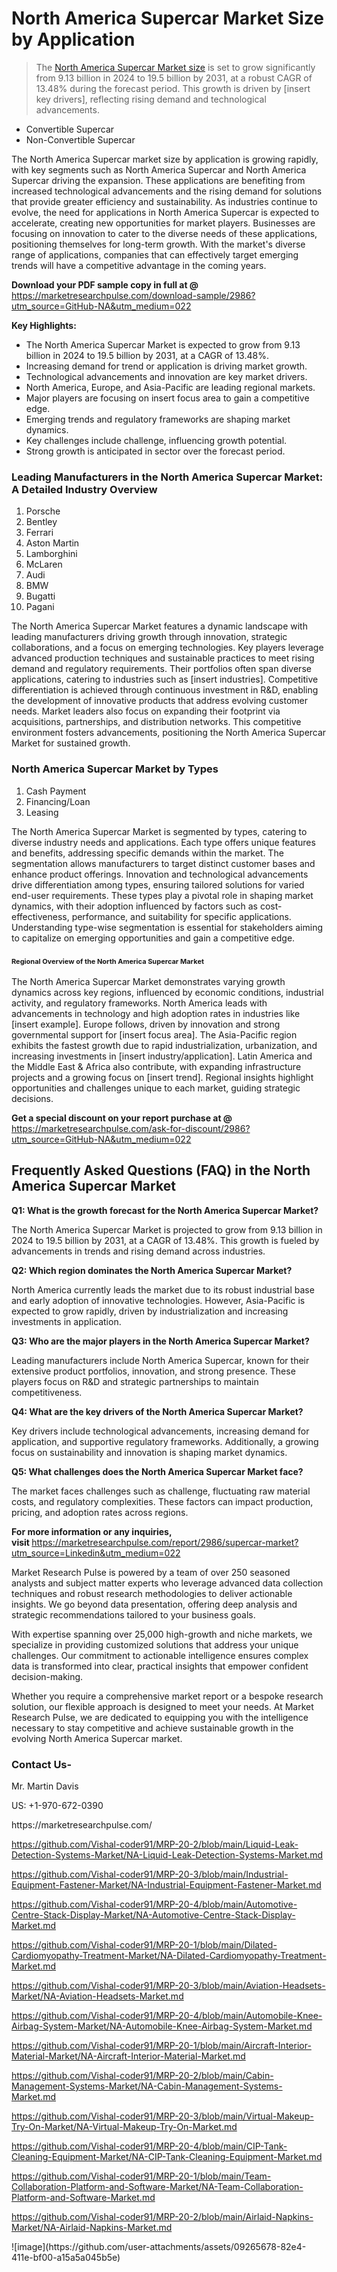 <h1>North America Supercar Market&nbsp;Size by Application</h1><blockquote><p>The <a href="https://marketresearchpulse.com/download-sample/2986?utm_source=GitHub-NA&amp;utm_medium=022">North America Supercar Market size</a> is set to grow significantly from 9.13 billion in 2024 to 19.5 billion by 2031, at a robust CAGR of 13.48% during the forecast period. This growth is driven by [insert key drivers], reflecting rising demand and technological advancements.</p></blockquote><ul><li>Convertible Supercar <li> Non-Convertible Supercar</li></ul><p>The North America Supercar market size by application is growing rapidly, with key segments such as North America Supercar and North America Supercar driving the expansion. These applications are benefiting from increased technological advancements and the rising demand for solutions that provide greater efficiency and sustainability. As industries continue to evolve, the need for applications in North America Supercar is expected to accelerate, creating new opportunities for market players. Businesses are focusing on innovation to cater to the diverse needs of these applications, positioning themselves for long-term growth. With the market's diverse range of applications, companies that can effectively target emerging trends will have a competitive advantage in the coming years.</p><p><strong>Download your PDF sample copy in full at @ </strong><a href="https://marketresearchpulse.com/download-sample/2986?utm_source=GitHub-NA&amp;utm_medium=022">https://marketresearchpulse.com/download-sample/2986?utm_source=GitHub-NA&amp;utm_medium=022</a></p><p><strong>Key Highlights: </strong></p><ul><li>The North America Supercar Market is expected to grow from 9.13 billion in 2024 to 19.5 billion by 2031, at a CAGR of 13.48%.</li><li>Increasing demand for trend or application is driving market growth.</li><li>Technological advancements and innovation are key market drivers.</li><li>North America, Europe, and Asia-Pacific are leading regional markets.</li><li>Major players are focusing on insert focus area to gain a competitive edge.</li><li>Emerging trends and regulatory frameworks are shaping market dynamics.</li><li>Key challenges include challenge, influencing growth potential.</li><li>Strong growth is anticipated in sector over the forecast period.</li></ul><h3>Leading Manufacturers in the North America Supercar Market: A Detailed Industry Overview</h3><ol><li>Porsche</li><li>Bentley</li><li>Ferrari</li><li>Aston Martin</li><li>Lamborghini</li><li>McLaren</li><li>Audi</li><li>BMW</li><li>Bugatti</li><li>Pagani</li></ol><div class="flex max-w-full flex-col flex-grow"><div class="min-h-8 text-message flex w-full flex-col items-end gap-2 whitespace-normal break-words [.text-message+&amp;]:mt-5" dir="auto" data-message-author-role="assistant" data-message-id="fd8432e4-4910-450d-b182-61b7bfb0a01f" data-message-model-slug="gpt-4o"><div class="flex w-full flex-col gap-1 empty:hidden first:pt-[3px]"><div class="markdown prose w-full break-words dark:prose-invert light"><p>The North America Supercar Market features a dynamic landscape with leading manufacturers driving growth through innovation, strategic collaborations, and a focus on emerging technologies. Key players leverage advanced production techniques and sustainable practices to meet rising demand and regulatory requirements. Their portfolios often span diverse applications, catering to industries such as [insert industries]. Competitive differentiation is achieved through continuous investment in R&amp;D, enabling the development of innovative products that address evolving customer needs. Market leaders also focus on expanding their footprint via acquisitions, partnerships, and distribution networks. This competitive environment fosters advancements, positioning the North America Supercar Market for sustained growth.</p></div></div></div></div><h3>North America Supercar Market by Types</h3><ol><li>Cash Payment <li> Financing/Loan <li> Leasing</li></ol><div class="flex max-w-full flex-col flex-grow"><div class="min-h-8 text-message flex w-full flex-col items-end gap-2 whitespace-normal break-words [.text-message+&amp;]:mt-5" dir="auto" data-message-author-role="assistant" data-message-id="084470be-0bb7-4664-bddf-5156b4f41249" data-message-model-slug="gpt-4o-mini"><div class="flex w-full flex-col gap-1 empty:hidden first:pt-[3px]"><div class="markdown prose w-full break-words dark:prose-invert light"><p>The North America Supercar Market is segmented by types, catering to diverse industry needs and applications. Each type offers unique features and benefits, addressing specific demands within the market. The segmentation allows manufacturers to target distinct customer bases and enhance product offerings. Innovation and technological advancements drive differentiation among types, ensuring tailored solutions for varied end-user requirements. These types play a pivotal role in shaping market dynamics, with their adoption influenced by factors such as cost-effectiveness, performance, and suitability for specific applications. Understanding type-wise segmentation is essential for stakeholders aiming to capitalize on emerging opportunities and gain a competitive edge.</p></div></div></div></div><h3><span style="font-size: 11px;">Regional Overview of the North America Supercar Market</span></h3><div class="flex max-w-full flex-col flex-grow"><div class="min-h-8 text-message flex w-full flex-col items-end gap-2 whitespace-normal break-words [.text-message+&amp;]:mt-5" dir="auto" data-message-author-role="assistant" data-message-id="e9038762-ce64-4e30-91c9-9bd413514231" data-message-model-slug="gpt-4o-mini"><div class="flex w-full flex-col gap-1 empty:hidden first:pt-[3px]"><div class="markdown prose w-full break-words dark:prose-invert light"><p>The North America Supercar Market demonstrates varying growth dynamics across key regions, influenced by economic conditions, industrial activity, and regulatory frameworks. North America leads with advancements in technology and high adoption rates in industries like [insert example]. Europe follows, driven by innovation and strong governmental support for [insert focus area]. The Asia-Pacific region exhibits the fastest growth due to rapid industrialization, urbanization, and increasing investments in [insert industry/application]. Latin America and the Middle East &amp; Africa also contribute, with expanding infrastructure projects and a growing focus on [insert trend]. Regional insights highlight opportunities and challenges unique to each market, guiding strategic decisions.</p></div></div></div></div><p><strong>Get a special discount on your report purchase at @ </strong><a href="https://marketresearchpulse.com/ask-for-discount/2986?utm_source=GitHub-NA&amp;utm_medium=022">https://marketresearchpulse.com/ask-for-discount/2986?utm_source=GitHub-NA&amp;utm_medium=022</a></p><h2>Frequently Asked Questions (FAQ) in the North America Supercar Market</h2><p><strong>Q1: What is the growth forecast for the North America Supercar Market?</strong></p><p>The North America Supercar Market is projected to grow from 9.13 billion in 2024 to 19.5 billion by 2031, at a CAGR of 13.48%. This growth is fueled by advancements in trends and rising demand across industries.</p><p><strong>Q2: Which region dominates the North America Supercar Market?</strong></p><p>North America currently leads the market due to its robust industrial base and early adoption of innovative technologies. However, Asia-Pacific is expected to grow rapidly, driven by industrialization and increasing investments in application.</p><p><strong>Q3: Who are the major players in the North America Supercar Market?</strong></p><p>Leading manufacturers include North America Supercar, known for their extensive product portfolios, innovation, and strong presence. These players focus on R&amp;D and strategic partnerships to maintain competitiveness.</p><p><strong>Q4: What are the key drivers of the North America Supercar Market?</strong></p><p>Key drivers include technological advancements, increasing demand for application, and supportive regulatory frameworks. Additionally, a growing focus on sustainability and innovation is shaping market dynamics.</p><p><strong>Q5: What challenges does the North America Supercar Market face?</strong></p><p>The market faces challenges such as challenge, fluctuating raw material costs, and regulatory complexities. These factors can impact production, pricing, and adoption rates across regions.</p><p><strong>For more information or any inquiries, visit&nbsp;</strong><a href="https://marketresearchpulse.com/report/2986/supercar-market?utm_source=Linkedin&utm_medium=022">https://marketresearchpulse.com/report/2986/supercar-market?utm_source=Linkedin&utm_medium=022</a></p><p>Market Research Pulse is powered by a team of over 250 seasoned analysts and subject matter experts who leverage advanced data collection techniques and robust research methodologies to deliver actionable insights. We go beyond data presentation, offering deep analysis and strategic recommendations tailored to your business goals.</p><p>With expertise spanning over 25,000 high-growth and niche markets, we specialize in providing customized solutions that address your unique challenges. Our commitment to actionable intelligence ensures complex data is transformed into clear, practical insights that empower confident decision-making.</p><p>Whether you require a comprehensive market report or a bespoke research solution, our flexible approach is designed to meet your needs. At Market Research Pulse, we are dedicated to equipping you with the intelligence necessary to stay competitive and achieve sustainable growth in the evolving North America Supercar market.</p><h3><strong>Contact Us-</strong></h3><p>Mr. Martin Davis</p><p>US: +1-970-672-0390</p><p>https://marketresearchpulse.com/</p><p><a href="https://github.com/Vishal-coder91/MRP-20-2/blob/main/Liquid-Leak-Detection-Systems-Market/NA-Liquid-Leak-Detection-Systems-Market.md">https://github.com/Vishal-coder91/MRP-20-2/blob/main/Liquid-Leak-Detection-Systems-Market/NA-Liquid-Leak-Detection-Systems-Market.md</a></p><p><a href="https://github.com/Vishal-coder91/MRP-20-3/blob/main/Industrial-Equipment-Fastener-Market/NA-Industrial-Equipment-Fastener-Market.md">https://github.com/Vishal-coder91/MRP-20-3/blob/main/Industrial-Equipment-Fastener-Market/NA-Industrial-Equipment-Fastener-Market.md</a></p><p><a href="https://github.com/Vishal-coder91/MRP-20-4/blob/main/Automotive-Centre-Stack-Display-Market/NA-Automotive-Centre-Stack-Display-Market.md">https://github.com/Vishal-coder91/MRP-20-4/blob/main/Automotive-Centre-Stack-Display-Market/NA-Automotive-Centre-Stack-Display-Market.md</a></p><p><a href="https://github.com/Vishal-coder91/MRP-20-1/blob/main/Dilated-Cardiomyopathy-Treatment-Market/NA-Dilated-Cardiomyopathy-Treatment-Market.md">https://github.com/Vishal-coder91/MRP-20-1/blob/main/Dilated-Cardiomyopathy-Treatment-Market/NA-Dilated-Cardiomyopathy-Treatment-Market.md</a></p><p><a href="https://github.com/Vishal-coder91/MRP-20-3/blob/main/Aviation-Headsets-Market/NA-Aviation-Headsets-Market.md">https://github.com/Vishal-coder91/MRP-20-3/blob/main/Aviation-Headsets-Market/NA-Aviation-Headsets-Market.md</a></p><p><a href="https://github.com/Vishal-coder91/MRP-20-4/blob/main/Automobile-Knee-Airbag-System-Market/NA-Automobile-Knee-Airbag-System-Market.md">https://github.com/Vishal-coder91/MRP-20-4/blob/main/Automobile-Knee-Airbag-System-Market/NA-Automobile-Knee-Airbag-System-Market.md</a></p><p><a href="https://github.com/Vishal-coder91/MRP-20-1/blob/main/Aircraft-Interior-Material-Market/NA-Aircraft-Interior-Material-Market.md">https://github.com/Vishal-coder91/MRP-20-1/blob/main/Aircraft-Interior-Material-Market/NA-Aircraft-Interior-Material-Market.md</a></p><p><a href="https://github.com/Vishal-coder91/MRP-20-2/blob/main/Cabin-Management-Systems-Market/NA-Cabin-Management-Systems-Market.md">https://github.com/Vishal-coder91/MRP-20-2/blob/main/Cabin-Management-Systems-Market/NA-Cabin-Management-Systems-Market.md</a></p><p><a href="https://github.com/Vishal-coder91/MRP-20-3/blob/main/Virtual-Makeup-Try-On-Market/NA-Virtual-Makeup-Try-On-Market.md">https://github.com/Vishal-coder91/MRP-20-3/blob/main/Virtual-Makeup-Try-On-Market/NA-Virtual-Makeup-Try-On-Market.md</a></p><p><a href="https://github.com/Vishal-coder91/MRP-20-4/blob/main/CIP-Tank-Cleaning-Equipment-Market/NA-CIP-Tank-Cleaning-Equipment-Market.md">https://github.com/Vishal-coder91/MRP-20-4/blob/main/CIP-Tank-Cleaning-Equipment-Market/NA-CIP-Tank-Cleaning-Equipment-Market.md</a></p><p><a href="https://github.com/Vishal-coder91/MRP-20-1/blob/main/Team-Collaboration-Platform-and-Software-Market/NA-Team-Collaboration-Platform-and-Software-Market.md">https://github.com/Vishal-coder91/MRP-20-1/blob/main/Team-Collaboration-Platform-and-Software-Market/NA-Team-Collaboration-Platform-and-Software-Market.md</a></p><p><a href="https://github.com/Vishal-coder91/MRP-20-2/blob/main/Airlaid-Napkins-Market/NA-Airlaid-Napkins-Market.md">https://github.com/Vishal-coder91/MRP-20-2/blob/main/Airlaid-Napkins-Market/NA-Airlaid-Napkins-Market.md</a></p>
![image](https://github.com/user-attachments/assets/09265678-82e4-411e-bf00-a15a5a045b5e)

